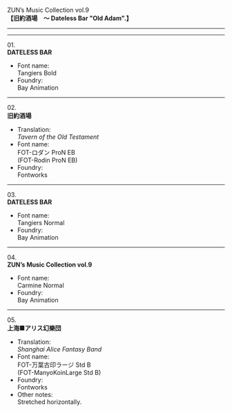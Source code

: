 ZUN’s Music Collection vol.9  
**【旧約酒場　～ Dateless Bar "Old Adam".】**

---  
---

01\.  
**DATELESS BAR**
  - Font name:  
Tangiers Bold
  - Foundry:  
Bay Animation

---

02\.  
**旧約酒場**
  - Translation:  
*Tavern of the Old Testament*
  - Font name:  
FOT-ロダン ProN EB  
(FOT-Rodin ProN EB)
  - Foundry:  
Fontworks

---

03\.  
**DATELESS BAR**
  - Font name:  
Tangiers Normal
  - Foundry:  
Bay Animation

---

04\.  
**ZUN’s Music Collection vol.9**
  - Font name:  
Carmine Normal
  - Foundry:  
Bay Animation

---

05\.  
**上海■アリス幻樂団**
  - Translation:  
*Shanghai Alice Fantasy Band*
  - Font name:  
FOT-万葉古印ラージ Std B  
(FOT-ManyoKoinLarge Std B)
  - Foundry:  
Fontworks
  - Other notes:  
Stretched horizontally.
